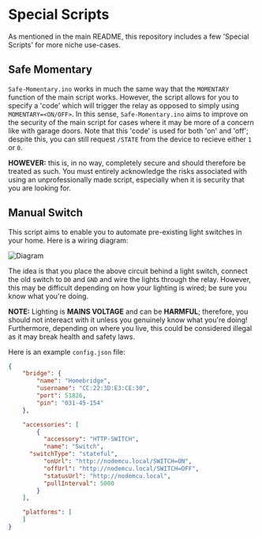 # Special Scripts

As mentioned in the main README, this repository includes a few 'Special Scripts' for more niche use-cases.

## Safe Momentary

`Safe-Momentary.ino` works in much the same way that the `MOMENTARY` function of the main script works. However, the script allows for you to specify a 'code' which will trigger the relay as opposed to simply using `MOMENTARY=<ON/OFF>`. In this sense, `Safe-Momentary.ino` aims to improve on the security of the main script for cases where it may be more of a concern like with garage doors. Note that this 'code' is used for both 'on' and 'off'; despite this, you can still request `/STATE` from the device to recieve either `1` or `0`.

**HOWEVER:** this is, in no way, completely secure and should therefore be treated as such. You must entirely acknowledge the risks associated with using an unprofessionally made script, especially when it is security that you are looking for.

## Manual Switch

This script aims to enable you to automate pre-existing light switches in your home. Here is a wiring diagram:

![Diagram](https://i.ibb.co/f4317Ht/Manual-Switch-Wiring-Diagram.jpg)

The idea is that you place the above circuit behind a light switch, connect the old switch to `D0` and `GND` and wire the lights through the relay. However, this may be difficult depending on how your lighting is wired; be sure you know what you're doing.

**NOTE:** Lighting is **MAINS VOLTAGE** and can be **HARMFUL**; therefore, you should not intereact with it unless you genuinely know what you're doing! Furthermore, depending on where you live, this could be considered illegal as it may break health and safety laws.

Here is an example `config.json` file:

```json
{
    "bridge": {
        "name": "Homebridge",
        "username": "CC:22:3D:E3:CE:30",
        "port": 51826,
        "pin": "031-45-154"
    },

    "accessories": [
        {
          "accessory": "HTTP-SWITCH",
          "name": "Switch",
	  "switchType": "stateful",
          "onUrl": "http://nodemcu.local/SWITCH=ON",
          "offUrl": "http://nodemcu.local/SWITCH=OFF",
          "statusUrl": "http://nodemcu.local",
          "pullInterval": 5000
        }
    ],

    "platforms": [
    ]
}
```
